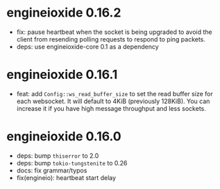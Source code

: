 # engineioxide 0.16.2
* fix: pause heartbeat when the socket is being upgraded to avoid the client
from resending polling requests to respond to ping packets.
* deps: use engineioxide-core 0.1 as a dependency

# engineioxide 0.16.1
* feat: add `Config::ws_read_buffer_size` to set the read buffer size for each websocket.
It will default to 4KiB (previously 128KiB). You can increase it if you have high message throughput and less sockets.

# engineioxide 0.16.0
* deps: bump `thiserror` to 2.0
* deps: bump `tokio-tungstenite` to 0.26
* docs: fix grammar/typos
* fix(engineio): heartbeat start delay
